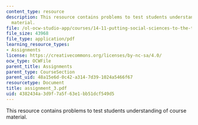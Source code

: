 ```yaml
---
content_type: resource
description: This resource contains problems to test students understanding of course
  material.
file: /ol-ocw-studio-app/courses/14-11-putting-social-sciences-to-the-test-field-experiments-in-economics-spring-2006/4382434a3d9f7a5f63e1bb51dcf549d5_assignment_3.pdf
file_size: 43968
file_type: application/pdf
learning_resource_types:
- Assignments
license: https://creativecommons.org/licenses/by-nc-sa/4.0/
ocw_type: OCWFile
parent_title: Assignments
parent_type: CourseSection
parent_uid: 48a15e6d-0c42-a314-7d39-1024a5466f67
resourcetype: Document
title: assignment_3.pdf
uid: 4382434a-3d9f-7a5f-63e1-bb51dcf549d5
---
```

This resource contains problems to test students understanding of course material.